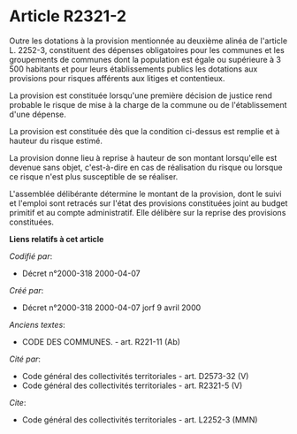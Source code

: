 # Article R2321-2

Outre les dotations à la provision mentionnée au deuxième alinéa de l'article L. 2252-3, constituent des dépenses
obligatoires pour les communes et les groupements de communes dont la population est égale ou supérieure à 3 500 habitants et
pour leurs établissements publics les dotations aux provisions pour risques afférents aux litiges et contentieux.

La provision est constituée lorsqu'une première décision de justice rend probable le risque de mise à la charge de la commune
ou de l'établissement d'une dépense.

La provision est constituée dès que la condition ci-dessus est remplie et à hauteur du risque estimé.

La provision donne lieu à reprise à hauteur de son montant lorsqu'elle est devenue sans objet, c'est-à-dire en cas de
réalisation du risque ou lorsque ce risque n'est plus susceptible de se réaliser.

L'assemblée délibérante détermine le montant de la provision, dont le suivi et l'emploi sont retracés sur l'état des
provisions constituées joint au budget primitif et au compte administratif. Elle délibère sur la reprise des provisions
constituées.

**Liens relatifs à cet article**

_Codifié par_:

  - Décret n°2000-318 2000-04-07

_Créé par_:

  - Décret n°2000-318 2000-04-07 jorf 9 avril 2000

_Anciens textes_:

  - CODE DES COMMUNES. - art. R221-11 (Ab)

_Cité par_:

  - Code général des collectivités territoriales - art. D2573-32 (V)
  - Code général des collectivités territoriales - art. R2321-5 (V)

_Cite_:

  - Code général des collectivités territoriales - art. L2252-3 (MMN)
